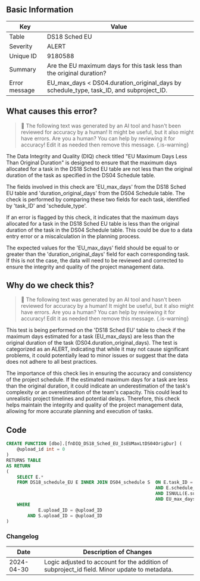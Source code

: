 ## Basic Information

| Key           | Value                                                                                   |
| ------------- | --------------------------------------------------------------------------------------- |
| Table         | DS18 Sched EU                                                                           |
| Severity      | ALERT                                                                                   |
| Unique ID     | 9180588                                                                                 |
| Summary       | Are the EU maximum days for this task less than the original duration?                  |
| Error message | EU_max_days < DS04.duration_original_days by schedule_type, task_ID, and subproject_ID. |

## What causes this error?

> :robot: The following text was generated by an AI tool and hasn't been reviewed for accuracy by a human! It might be useful, but it also might have errors. Are you a human? You can help by reviewing it for accuracy! Edit it as needed then remove this message.
> {.is-warning}

The Data Integrity and Quality (DIQ) check titled "EU Maximum Days Less Than Original Duration" is designed to ensure that the maximum days allocated for a task in the DS18 Sched EU table are not less than the original duration of the task as specified in the DS04 Schedule table.

The fields involved in this check are 'EU_max_days' from the DS18 Sched EU table and 'duration_original_days' from the DS04 Schedule table. The check is performed by comparing these two fields for each task, identified by 'task_ID' and 'schedule_type'.

If an error is flagged by this check, it indicates that the maximum days allocated for a task in the DS18 Sched EU table is less than the original duration of the task in the DS04 Schedule table. This could be due to a data entry error or a miscalculation in the planning process.

The expected values for the 'EU_max_days' field should be equal to or greater than the 'duration_original_days' field for each corresponding task. If this is not the case, the data will need to be reviewed and corrected to ensure the integrity and quality of the project management data.

## Why do we check this?

> :robot: The following text was generated by an AI tool and hasn't been reviewed for accuracy by a human! It might be useful, but it also might have errors. Are you a human? You can help by reviewing it for accuracy! Edit it as needed then remove this message.
> {.is-warning}

This test is being performed on the 'DS18 Sched EU' table to check if the maximum days estimated for a task (EU_max_days) are less than the original duration of the task (DS04.duration_original_days). The test is categorized as an ALERT, indicating that while it may not cause significant problems, it could potentially lead to minor issues or suggest that the data does not adhere to all best practices.

The importance of this check lies in ensuring the accuracy and consistency of the project schedule. If the estimated maximum days for a task are less than the original duration, it could indicate an underestimation of the task's complexity or an overestimation of the team's capacity. This could lead to unrealistic project timelines and potential delays. Therefore, this check helps maintain the integrity and quality of the project management data, allowing for more accurate planning and execution of tasks.

## Code

```sql
CREATE FUNCTION [dbo].[fnDIQ_DS18_Sched_EU_IsEUMaxLtDS04OrigDur] (
	@upload_id int = 0
)
RETURNS TABLE
AS RETURN
(
	SELECT E.*
	FROM DS18_schedule_EU E INNER JOIN DS04_schedule S 	ON E.task_ID = S.task_ID
													 	AND E.schedule_type = S.schedule_type
														AND ISNULL(E.subproject_ID,'') = ISNULL(S.subproject_ID,'')
														AND EU_max_days < duration_original_days
	WHERE
			E.upload_ID = @upload_ID
		AND S.upload_ID = @upload_ID
)
```

### Changelog

| Date       | Description of Changes                                                                       |
| ---------- | -------------------------------------------------------------------------------------------- |
| 2024-04-30 | Logic adjusted to account for the addition of subproject_id field. Minor update to metadata. |
